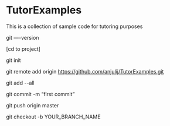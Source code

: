 # TutorExamples
This is a collection of sample code for tutoring purposes

git —-version

[cd to project] 

git init

git remote add origin https://github.com/anjulij/TutorExamples.git

git add --all

git commit -m “first commit”

git push origin master

git checkout -b YOUR_BRANCH_NAME
